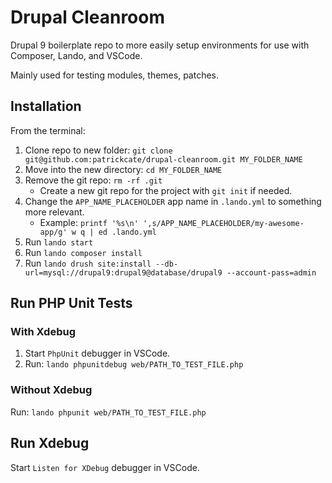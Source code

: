# Drupal Cleanroom

Drupal 9 boilerplate repo to more easily setup environments for use with Composer, Lando, and VSCode.

Mainly used for testing modules, themes, patches.

## Installation

From the terminal:

1. Clone repo to new folder: `git clone git@github.com:patrickcate/drupal-cleanroom.git MY_FOLDER_NAME`
2. Move into the new directory: `cd MY_FOLDER_NAME`
3. Remove the git repo: `rm -rf .git`
   - Create a new git repo for the project with `git init` if needed.
4. Change the `APP_NAME_PLACEHOLDER` app name in `.lando.yml` to something more relevant.
   - Example: `printf '%s\n' ',s/APP_NAME_PLACEHOLDER/my-awesome-app/g' w q | ed .lando.yml`
5. Run `lando start`
6. Run `lando composer install`
7. Run `lando drush site:install --db-url=mysql://drupal9:drupal9@database/drupal9 --account-pass=admin`

## Run PHP Unit Tests

### With Xdebug

1. Start `PhpUnit` debugger in VSCode.
2. Run: `lando phpunitdebug web/PATH_TO_TEST_FILE.php`

### Without Xdebug

Run: `lando phpunit web/PATH_TO_TEST_FILE.php`

## Run Xdebug

Start `Listen for XDebug` debugger in VSCode.
